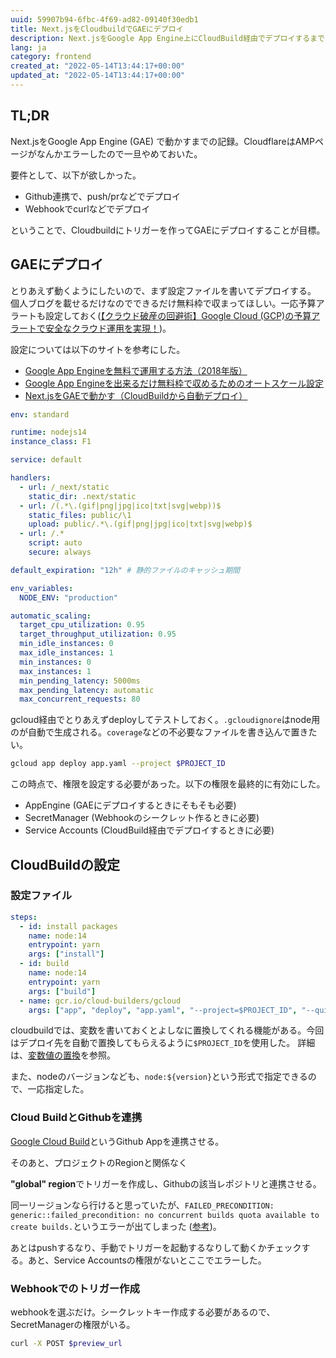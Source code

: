 ```yaml
---
uuid: 59907b94-6fbc-4f69-ad82-09140f30edb1
title: Next.jsをCloudbuildでGAEにデプロイ
description: Next.jsをGoogle App Engine上にCloudBuild経由でデプロイするまで
lang: ja
category: frontend
created_at: "2022-05-14T13:44:17+00:00"
updated_at: "2022-05-14T13:44:17+00:00"
---
```


## TL;DR

Next.jsをGoogle App Engine (GAE) で動かすまでの記録。CloudflareはAMPページがなんかエラーしたので一旦やめておいた。

要件として、以下が欲しかった。

- Github連携で、push/prなどでデプロイ
- Webhookでcurlなどでデプロイ

ということで、Cloudbuildにトリガーを作ってGAEにデプロイすることが目標。

## GAEにデプロイ

とりあえず動くようにしたいので、まず設定ファイルを書いてデプロイする。
個人ブログを載せるだけなのでできるだけ無料枠で収まってほしい。一応予算アラートも設定しておく([【クラウド破産の回避術】Google Cloud (GCP)の予算アラートで安全なクラウド運用を実現！](https://www.topgate.co.jp/gcp-budget-alert#google-cloud-gcp-6))。

設定については以下のサイトを参考にした。

- [Google App Engineを無料で運用する方法（2018年版）](https://koni.hateblo.jp/entry/2016/01/06/130613)
- [Google App Engineを出来るだけ無料枠で収めるためのオートスケール設定](https://blog.longkey1.net/2020/04/05/google-app-engine-auto-scaling-setting-for-free/)
- [Next.jsをGAEで動かす（CloudBuildから自動デプロイ）](https://zenn.dev/catnose99/articles/353664a9fe1f0f)

```yaml:title=app.yaml
env: standard

runtime: nodejs14
instance_class: F1

service: default

handlers:
  - url: /_next/static
    static_dir: .next/static
  - url: /(.*\.(gif|png|jpg|ico|txt|svg|webp))$
    static_files: public/\1
    upload: public/.*\.(gif|png|jpg|ico|txt|svg|webp)$
  - url: /.*
    script: auto
    secure: always

default_expiration: "12h" # 静的ファイルのキャッシュ期間

env_variables:
  NODE_ENV: "production"

automatic_scaling:
  target_cpu_utilization: 0.95
  target_throughput_utilization: 0.95
  min_idle_instances: 0
  max_idle_instances: 1
  min_instances: 0
  max_instances: 1
  min_pending_latency: 5000ms
  max_pending_latency: automatic
  max_concurrent_requests: 80
```

gcloud経由でとりあえずdeployしてテストしておく。`.gcloudignore`はnode用のが自動で生成される。`coverage`などの不必要なファイルを書き込んで置きたい。

```bash
gcloud app deploy app.yaml --project $PROJECT_ID
```

この時点で、権限を設定する必要があった。以下の権限を最終的に有効にした。

- AppEngine (GAEにデプロイするときにそもそも必要)
- SecretManager (Webhookのシークレット作るときに必要)
- Service Accounts (CloudBuild経由でデプロイするときに必要)

## CloudBuildの設定

### 設定ファイル

```yaml:title=cloudbuild.yaml
steps:
  - id: install packages
    name: node:14
    entrypoint: yarn
    args: ["install"]
  - id: build
    name: node:14
    entrypoint: yarn
    args: ["build"]
  - name: gcr.io/cloud-builders/gcloud
    args: ["app", "deploy", "app.yaml", "--project=$PROJECT_ID", "--quiet"]
```

cloudbuildでは、変数を書いておくとよしなに置換してくれる機能がある。今回はデプロイ先を自動で置換してもらえるように`$PROJECT_ID`を使用した。
詳細は、[変数値の置換](https://cloud.google.com/build/docs/configuring-builds/substitute-variable-values?_ga=2.127573001.-505764453.1652467842)を参照。

また、nodeのバージョンなども、`node:${version}`という形式で指定できるので、一応指定した。

### Cloud BuildとGithubを連携

[Google Cloud Build](https://github.com/marketplace/google-cloud-build)というGithub Appを連携させる。

そのあと、プロジェクトのRegionと関係なく

**"global" region**でトリガーを作成し、Githubの該当レポジトリと連携させる。

同一リージョンなら行けると思っていたが、`FAILED_PRECONDITION: generic::failed_precondition: no concurrent builds quota available to create builds.`というエラーが出てしまった ([参考](https://superuser.com/questions/1716674/error-by-trying-to-build-instance-via-ova-gc-sdk-genericfailed-precondition))。

あとはpushするなり、手動でトリガーを起動するなりして動くかチェックする。あと、Service Accountsの権限がないとここでエラーした。

### Webhookでのトリガー作成

webhookを選ぶだけ。シークレットキー作成する必要があるので、SecretManagerの権限がいる。

```bash
curl -X POST $preview_url
```
